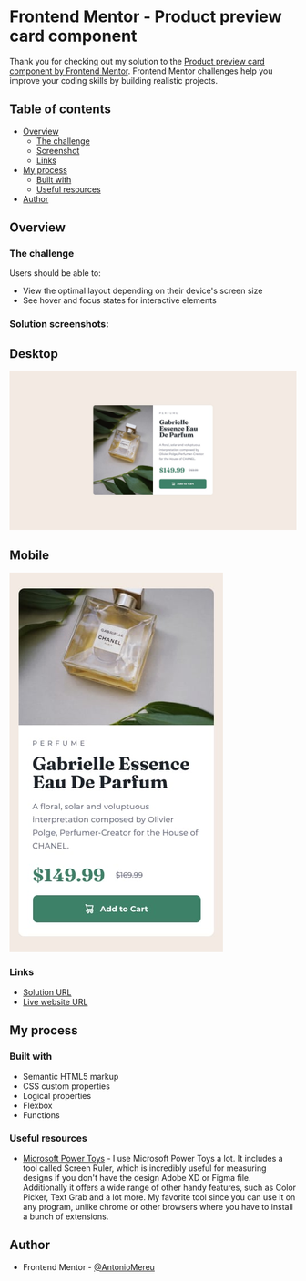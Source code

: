 # Frontend Mentor - Product preview card component

Thank you for checking out my solution to the [Product preview card component by Frontend Mentor](https://www.frontendmentor.io/challenges/product-preview-card-component-GO7UmttRfa). Frontend Mentor challenges help you improve your coding skills by building realistic projects.

## Table of contents

- [Overview](#overview)
  - [The challenge](#the-challenge)
  - [Screenshot](#screenshot)
  - [Links](#links)
- [My process](#my-process)
  - [Built with](#built-with)
  - [Useful resources](#useful-resources)
- [Author](#author)

## Overview

### The challenge

Users should be able to:

- View the optimal layout depending on their device's screen size
- See hover and focus states for interactive elements

### Solution screenshots:

## Desktop
![qr code design result desktop](./design/desktop-design.jpg)

## Mobile
![qr code design result mobile](./design/mobile-design.jpg)

### Links

- [Solution URL](https://www.frontendmentor.io/solutions/html-css-min-logical-properties-media-queries-XDY4_x7eWL)
- [Live website URL](https://antoniomereu.github.io/Product-preview-card-component-Antonio-Mereu/)

## My process

### Built with

- Semantic HTML5 markup
- CSS custom properties
- Logical properties
- Flexbox
- Functions

### Useful resources

- [Microsoft Power Toys](https://learn.microsoft.com/it-it/windows/powertoys/) - I use Microsoft Power Toys a lot. It includes a tool called Screen Ruler, which is incredibly useful for measuring designs if you don't have the design Adobe XD or Figma file. Additionally it offers a wide range of other handy features, such as Color Picker, Text Grab and a lot more. My favorite tool since you can use it on any program, unlike chrome or other browsers where you have to install a bunch of extensions.

## Author

- Frontend Mentor - [@AntonioMereu](https://www.frontendmentor.io/profile/AntonioMereu)
